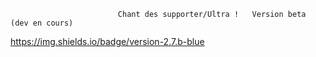                             Chant des supporter/Ultra !   Version beta (dev en cours)

https://img.shields.io/badge/version-2.7.b-blue

